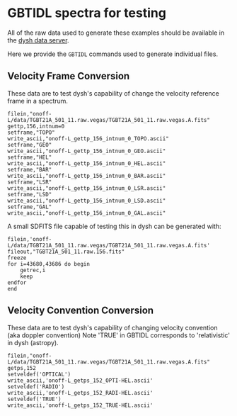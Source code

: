# GBTIDL spectra for testing

All of the raw data used to generate these examples should be available in the [dysh data server](https://www.gb.nrao.edu/dysh/example_data/).

Here we provide the `GBTIDL` commands used to generate individual files.


## Velocity Frame Conversion<a name="vframe"></a>
These data are to test dysh's capability of change the velocity reference frame in a spectrum.

``` IDL
filein,"onoff-L/data/TGBT21A_501_11.raw.vegas/TGBT21A_501_11.raw.vegas.A.fits"
gettp,156,intnum=0
setframe,"TOPO"
write_ascii,"onoff-L_gettp_156_intnum_0_TOPO.ascii"
setframe,"GEO"
write_ascii,"onoff-L_gettp_156_intnum_0_GEO.ascii"
setframe,"HEL"
write_ascii,"onoff-L_gettp_156_intnum_0_HEL.ascii"
setframe,"BAR"
write_ascii,"onoff-L_gettp_156_intnum_0_BAR.ascii"
setframe,"LSR"
write_ascii,"onoff-L_gettp_156_intnum_0_LSR.ascii"
setframe,"LSD"
write_ascii,"onoff-L_gettp_156_intnum_0_LSD.ascii"
setframe,"GAL"
write_ascii,"onoff-L_gettp_156_intnum_0_GAL.ascii"
```

A small SDFITS file capable of testing this in dysh can be generated with:
```
filein,'onoff-L/data/TGBT21A_501_11.raw.vegas/TGBT21A_501_11.raw.vegas.A.fits'
fileout,"TGBT21A_501_11.raw.156.fits"
freeze
for i=43680,43686 do begin
    getrec,i
    keep
endfor
end
```
## Velocity Convention Conversion <a name="vconv"></a>
These data are to test dysh's capability of changing velocity convention (aka doppler convention)
Note 'TRUE' in GBTIDL  corresponds to 'relativistic' in dysh (astropy).
```
filein,"onoff-L/data/TGBT21A_501_11.raw.vegas/TGBT21A_501_11.raw.vegas.A.fits"
getps,152
setveldef('OPTICAL')
write_ascii,'onoff-L_getps_152_OPTI-HEL.ascii'
setveldef('RADIO')
write_ascii,'onoff-L_getps_152_RADI-HEL.ascii' 
setveldef('TRUE')
write_ascii,'onoff-L_getps_152_TRUE-HEL.ascii'

```
